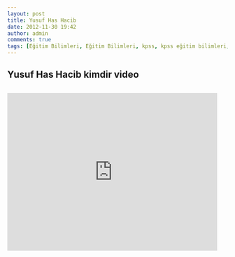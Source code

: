 ```yaml
---
layout: post
title: Yusuf Has Hacib
date: 2012-11-30 19:42
author: admin
comments: true
tags: [Eğitim Bilimleri, Eğitim Bilimleri, kpss, kpss eğitim bilimleri, Multimedya]
---
```

<h2 id="watch-headline-title">Yusuf Has Hacib kimdir video</h2>
<h2>
<iframe src="http://www.youtube.com/embed/xO6OJTnp1To" frameborder="0" width="480" height="360"></iframe></h2>
